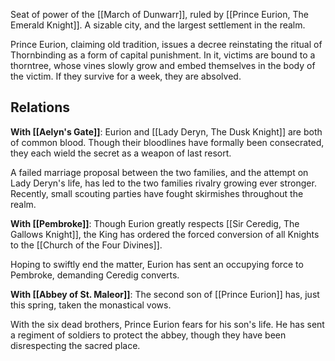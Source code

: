 Seat of power of the [[March of Dunwarr]], ruled by [[Prince Eurion, The Emerald Knight]]. A sizable city, and the largest settlement in the realm.

Prince Eurion, claiming old tradition, issues a decree reinstating the ritual of Thornbinding as a form of capital punishment. In it, victims are bound to a thorntree, whose vines slowly grow and embed themselves in the body of the victim. If they survive for a week, they are absolved.

## Relations
**With [[Aelyn's Gate]]**: Eurion and [[Lady Deryn, The Dusk Knight]] are both of common blood. Though their bloodlines have formally been consecrated, they each wield the secret as a weapon of last resort.

A failed marriage proposal between the two families, and the attempt on Lady Deryn's life, has led to the two families rivalry growing ever stronger. Recently, small scouting parties have fought skirmishes throughout the realm.

**With [[Pembroke]]**: Though Eurion greatly respects [[Sir Ceredig, The Gallows Knight]], the King has ordered the forced conversion of all Knights to the [[Church of the Four Divines]]. 

Hoping to swiftly end the matter, Eurion has sent an occupying force to Pembroke, demanding Ceredig converts.


**With [[Abbey of St. Maleor]]**:  The second son of [[Prince Eurion]] has, just this spring, taken the monastical vows.

With the six dead brothers, Prince Eurion fears for his son's life. He has sent a regiment of soldiers to protect the abbey, though they have been disrespecting the sacred place.